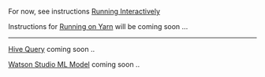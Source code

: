 For now, see instructions [Running Interactively](./README_INTERACTIVE.MD)

Instructions for [Running on Yarn](./README_YARN.MD) will be coming soon ...

---

[Hive Query](./README_HIVE.MD) coming soon ..

[Watson Studio ML Model](./README_WS_ML_MODEL.MD) coming soon ..
